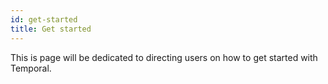 ```yaml
---
id: get-started
title: Get started
---
```


This is page will be dedicated to directing users on how to get started with Temporal.

